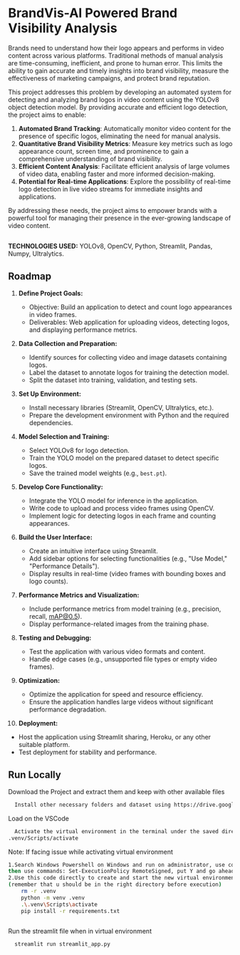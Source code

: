 

# BrandVis-AI Powered Brand Visibility Analysis
Brands need to understand how their logo appears and performs in video content across various platforms.  Traditional methods of manual analysis are time-consuming, inefficient, and prone to human error. This limits the ability to gain accurate and timely insights into brand visibility, measure the effectiveness of marketing campaigns, and protect brand reputation.

This project addresses this problem by developing an automated system for detecting and analyzing brand logos in video content using the YOLOv8 object detection model. By providing accurate and efficient logo detection, the project aims to enable:

1. **Automated Brand Tracking**: Automatically monitor video content for the presence of specific logos, eliminating the need for manual analysis.
2. **Quantitative Brand Visibility Metrics**: Measure key metrics such as logo appearance count, screen time, and prominence to gain a comprehensive understanding of brand visibility.
3. **Efficient Content Analysis**: Facilitate efficient analysis of large volumes of video data, enabling faster and more informed decision-making.
4. **Potential for Real-time Applications**: Explore the possibility of real-time logo detection in live video streams for immediate insights and applications.

By addressing these needs, the project aims to empower brands with a powerful tool for managing their presence in the ever-growing landscape of video content.



## 

**TECHNOLOGIES USED:** YOLOv8, OpenCV, Python, Streamlit, Pandas, Numpy, Ultralytics.



## Roadmap

1. **Define Project Goals:**
   - Objective: Build an application to detect and count logo appearances in video frames.
   - Deliverables: Web application for uploading videos, detecting logos, and displaying performance metrics.

2. **Data Collection and Preparation:**
   - Identify sources for collecting video and image datasets containing logos.
   - Label the dataset to annotate logos for training the detection model.
   - Split the dataset into training, validation, and testing sets.

3. **Set Up Environment:**
   - Install necessary libraries (Streamlit, OpenCV, Ultralytics, etc.).
   - Prepare the development environment with Python and the required dependencies.

4. **Model Selection and Training:**
   - Select YOLOv8 for logo detection.
   - Train the YOLO model on the prepared dataset to detect specific logos.
   - Save the trained model weights (e.g., `best.pt`).

5. **Develop Core Functionality:**
   - Integrate the YOLO model for inference in the application.
   - Write code to upload and process video frames using OpenCV.
   - Implement logic for detecting logos in each frame and counting appearances.

6. **Build the User Interface:**
   - Create an intuitive interface using Streamlit.
   - Add sidebar options for selecting functionalities (e.g., "Use Model," "Performance Details").
   - Display results in real-time (video frames with bounding boxes and logo counts).

7. **Performance Metrics and Visualization:**
   - Include performance metrics from model training (e.g., precision, recall, mAP@0.5).
   - Display performance-related images from the training phase.

8. **Testing and Debugging:**
   - Test the application with various video formats and content.
   - Handle edge cases (e.g., unsupported file types or empty video frames).

9. **Optimization:**
   - Optimize the application for speed and resource efficiency.
   - Ensure the application handles large videos without significant performance degradation.

10. **Deployment:**
   - Host the application using Streamlit sharing, Heroku, or any other suitable platform.
   - Test deployment for stability and performance.


## Run Locally

Download the Project and extract them and keep with other available files

```bash
  Install other necessary folders and dataset using https://drive.google.com/file/d/1ZmpfWJ3KGeNqPf4U787kifF3HA6fYo4Z/view?usp=sharing
```

Load on the VSCode

```bash
  Activate the virtual environment in the terminal under the saved directory
.venv/Scripts/activate
```

Note: If facing issue while activating virtual environment

```bash
1.Search Windows Powershell on Windows and run on administrator, use commands: Get-ExecutionPolicy, 
then use commands: Set-ExecutionPolicy RemoteSigned, put Y and go ahead. Try to enter virtual environment again.
2.Use this code directly to create and start the new virtual environment:
(remember that u should be in the right directory before execution)
	rm -r .venv
	python -m venv .venv
	.\.venv\Scripts\activate  
	pip install -r requirements.txt
 
```

Run the streamlit file when in virtual environment

```bash
  streamlit run streamlit_app.py
```


